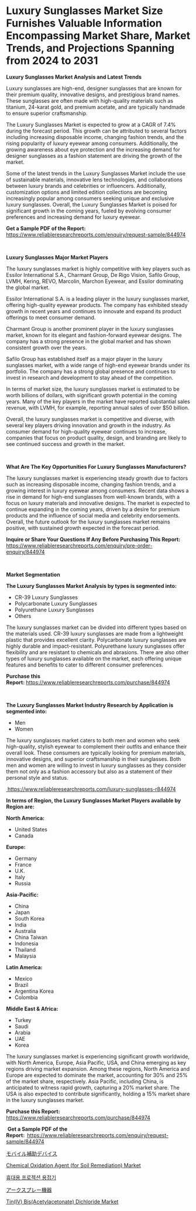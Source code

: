 <p><h1>Luxury Sunglasses Market Size Furnishes Valuable Information Encompassing Market Share, Market Trends, and Projections Spanning from 2024 to 2031</h1></p><p><strong>Luxury Sunglasses Market Analysis and Latest Trends</strong></p>
<p><p>Luxury sunglasses are high-end, designer sunglasses that are known for their premium quality, innovative designs, and prestigious brand names. These sunglasses are often made with high-quality materials such as titanium, 24-karat gold, and premium acetate, and are typically handmade to ensure superior craftsmanship.</p><p>The Luxury Sunglasses Market is expected to grow at a CAGR of 7.4% during the forecast period. This growth can be attributed to several factors including increasing disposable income, changing fashion trends, and the rising popularity of luxury eyewear among consumers. Additionally, the growing awareness about eye protection and the increasing demand for designer sunglasses as a fashion statement are driving the growth of the market.</p><p>Some of the latest trends in the Luxury Sunglasses Market include the use of sustainable materials, innovative lens technologies, and collaborations between luxury brands and celebrities or influencers. Additionally, customization options and limited edition collections are becoming increasingly popular among consumers seeking unique and exclusive luxury sunglasses. Overall, the Luxury Sunglasses Market is poised for significant growth in the coming years, fueled by evolving consumer preferences and increasing demand for luxury eyewear.</p></p>
<p><strong>Get a Sample PDF of the Report:&nbsp;</strong> <a href="https://www.reliableresearchreports.com/enquiry/request-sample/844974">https://www.reliableresearchreports.com/enquiry/request-sample/844974</a></p>
<p>&nbsp;</p>
<p><strong>Luxury Sunglasses Major Market Players</strong></p>
<p><p>The luxury sunglasses market is highly competitive with key players such as Essilor International S.A., Charmant Group, De Rigo Vision, Safilo Group, LVMH, Kering, REVO, Marcolin, Marchon Eyewear, and Essilor dominating the global market.</p><p>Essilor International S.A. is a leading player in the luxury sunglasses market, offering high-quality eyewear products. The company has exhibited steady growth in recent years and continues to innovate and expand its product offerings to meet consumer demand.</p><p>Charmant Group is another prominent player in the luxury sunglasses market, known for its elegant and fashion-forward eyewear designs. The company has a strong presence in the global market and has shown consistent growth over the years.</p><p>Safilo Group has established itself as a major player in the luxury sunglasses market, with a wide range of high-end eyewear brands under its portfolio. The company has a strong global presence and continues to invest in research and development to stay ahead of the competition.</p><p>In terms of market size, the luxury sunglasses market is estimated to be worth billions of dollars, with significant growth potential in the coming years. Many of the key players in the market have reported substantial sales revenue, with LVMH, for example, reporting annual sales of over $50 billion.</p><p>Overall, the luxury sunglasses market is competitive and diverse, with several key players driving innovation and growth in the industry. As consumer demand for high-quality eyewear continues to increase, companies that focus on product quality, design, and branding are likely to see continued success and growth in the market.</p></p>
<p>&nbsp;</p>
<p><strong>What Are The Key Opportunities For Luxury Sunglasses Manufacturers?</strong></p>
<p><p>The luxury sunglasses market is experiencing steady growth due to factors such as increasing disposable income, changing fashion trends, and a growing interest in luxury eyewear among consumers. Recent data shows a rise in demand for high-end sunglasses from well-known brands, with a focus on luxury materials and innovative designs. The market is expected to continue expanding in the coming years, driven by a desire for premium products and the influence of social media and celebrity endorsements. Overall, the future outlook for the luxury sunglasses market remains positive, with sustained growth expected in the forecast period.</p></p>
<p><strong>Inquire or Share Your Questions If Any Before Purchasing This Report:</strong> <a href="https://www.reliableresearchreports.com/enquiry/pre-order-enquiry/844974">https://www.reliableresearchreports.com/enquiry/pre-order-enquiry/844974</a></p>
<p>&nbsp;</p>
<p><strong>Market Segmentation</strong></p>
<p><strong>The Luxury Sunglasses Market Analysis by types is segmented into:</strong></p>
<p><ul><li>CR-39 Luxury Sunglasses</li><li>Polycarbonate Luxury Sunglasses</li><li>Polyurethane Luxury Sunglasses</li><li>Others</li></ul></p>
<p><p>The luxury sunglasses market can be divided into different types based on the materials used. CR-39 luxury sunglasses are made from a lightweight plastic that provides excellent clarity. Polycarbonate luxury sunglasses are highly durable and impact-resistant. Polyurethane luxury sunglasses offer flexibility and are resistant to chemicals and abrasions. There are also other types of luxury sunglasses available on the market, each offering unique features and benefits to cater to different consumer preferences.</p></p>
<p><strong>Purchase this Report:&nbsp;</strong><a href="https://www.reliableresearchreports.com/purchase/844974">https://www.reliableresearchreports.com/purchase/844974</a></p>
<p>&nbsp;</p>
<p><strong>The Luxury Sunglasses Market Industry Research by Application is segmented into:</strong></p>
<p><ul><li>Men</li><li>Women</li></ul></p>
<p><p>The luxury sunglasses market caters to both men and women who seek high-quality, stylish eyewear to complement their outfits and enhance their overall look. These consumers are typically looking for premium materials, innovative designs, and superior craftsmanship in their sunglasses. Both men and women are willing to invest in luxury sunglasses as they consider them not only as a fashion accessory but also as a statement of their personal style and status.</p></p>
<p><a href="https://www.reliableresearchreports.com/luxury-sunglasses-r844974">&nbsp;https://www.reliableresearchreports.com/luxury-sunglasses-r844974</a></p>
<p><strong>In terms of Region, the Luxury Sunglasses Market Players available by Region are:</strong></p>
<p>
    <p> <strong> North America: </strong>
        <ul>
            <li>United States</li>
            <li>Canada</li>
        </ul>
        </p> 
    <p> <strong> Europe: </strong>
        <ul>
            <li>Germany</li>
            <li>France</li>
            <li>U.K.</li>
            <li>Italy</li>
            <li>Russia</li>
        </ul>
        </p> 
    <p> <strong> Asia-Pacific: </strong>
        <ul>
            <li>China</li>
            <li>Japan</li>
            <li>South Korea</li>
            <li>India</li>
            <li>Australia</li>
            <li>China Taiwan</li>
            <li>Indonesia</li>
            <li>Thailand</li>
            <li>Malaysia</li>
        </ul>
        </p> 
    <p> <strong> Latin America: </strong>
        <ul>
            <li>Mexico</li>
            <li>Brazil</li>
            <li>Argentina Korea</li>
            <li>Colombia</li>
        </ul>
        </p> 
    <p> <strong> Middle East & Africa: </strong>
        <ul>
            <li>Turkey</li>
            <li>Saudi</li>
            <li>Arabia</li>
            <li>UAE</li>
            <li>Korea</li>
        </ul>
    </p>
    </p>
<p><p>The luxury sunglasses market is experiencing significant growth worldwide, with North America, Europe, Asia Pacific, USA, and China emerging as key regions driving market expansion. Among these regions, North America and Europe are expected to dominate the market, accounting for 30% and 25% of the market share, respectively. Asia Pacific, including China, is anticipated to witness rapid growth, capturing a 20% market share. The USA is also expected to contribute significantly, holding a 15% market share in the luxury sunglasses market.</p></p>
<p><strong>Purchase this Report: </strong><a href="https://www.reliableresearchreports.com/purchase/844974">https://www.reliableresearchreports.com/purchase/844974</a></p>
<p>&nbsp;<strong>Get a Sample PDF of the Report:&nbsp;&nbsp;</strong><a href="https://www.reliableresearchreports.com/enquiry/request-sample/844974">https://www.reliableresearchreports.com/enquiry/request-sample/844974</a></p>
<p><strong></strong></p>
<p><p><a href="https://github.com/dawson566/Market-Research-Report-List-1/blob/main/4739152140143.md">モバイル補助デバイス</a></p><p><a href="https://github.com/rakibtthstu9900/Market-Research-Report-List-1/blob/main/chemical-oxidation-agent-for-soil-remediation-market.md">Chemical Oxidation Agent (for Soil Remediation) Market</a></p><p><a href="https://github.com/rsg307664904/Market-Research-Report-List-2/blob/main/6558054148047.md">휴대용 프로젝션 용접기</a></p><p><a href="https://github.com/DeonBoer2023/Market-Research-Report-List-1/blob/main/4330565140144.md">アークスプレー機器</a></p><p><a href="https://github.com/ChiragRp1/Market-Research-Report-List-5/blob/main/tiniv-bisacetylacetonate-dichloride-market.md">Tin(IV) Bis(Acetylacetonate) Dichloride Market</a></p></p>